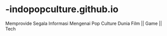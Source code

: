 # -indopopculture.github.io
Memprovide Segala Informasi Mengenai Pop Culture Dunia Film || Game || Tech
